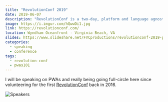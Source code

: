 ```yaml
---
title: "RevolutionConf 2019"
date: 2019-06-07
description: "RevolutionConf is a two-day, platform and language agnostic software development conference."
image: https://i.imgur.com/hQwwDi1.jpg
link: https://revolutionconf.com/
location: Wyndham Oceanfront - Virginia Beach, VA
slides: https://www.slideshare.net/FVCproductions/revolutionconf-2019-progressive-web-apps-101
categories:
  - speaking
  - conference
tags:
  - revolution-conf
  - pwas101
---
```


I will be speaking on PWAs and really being going full-circle here since volunteering for the first [RevolutionConf](/2016/05/13/revolutionconf/) back in 2016.

![Speakers](https://i.imgur.com/wLuuXuP.png)
